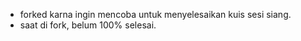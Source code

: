 * forked karna ingin mencoba untuk menyelesaikan kuis sesi siang.
* saat di fork, belum 100% selesai.
